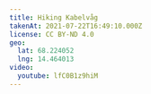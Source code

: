 ```yaml
---
title: Hiking Kabelvåg
takenAt: 2021-07-22T16:49:10.000Z
license: CC BY-ND 4.0
geo:
  lat: 68.224052
  lng: 14.464013
video:
  youtube: lfC0B1z9hiM
---
```

